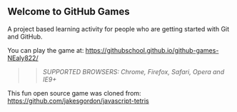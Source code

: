 ## Welcome to GitHub Games

A project based learning activity for people who are getting started with Git and GitHub.

You can play the game at: https://githubschool.github.io/github-games-NEaly822/

>> _*SUPPORTED BROWSERS*: Chrome, Firefox, Safari, Opera and IE9+_

This fun open source game was cloned from: https://github.com/jakesgordon/javascript-tetris
